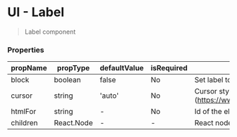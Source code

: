 # UI - Label
> Label component

### Properties

| propName | propType | defaultValue | isRequired | description |
|----------|----------|--------------|------------|-------------|
| block | boolean | false | No | Set label to display block |
| cursor | string | 'auto' | No | Cursor style for label (https://www.w3schools.com/cssref/pr_class_cursor.asp) |
| htmlFor | string | - | No | Id of the element this label is describing |
| children | React.Node | - | - | React node as children |
